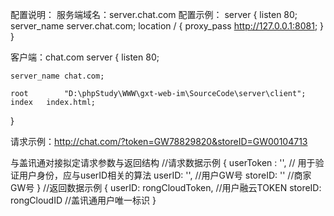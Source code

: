 配置说明：
服务端域名：server.chat.com
配置示例：
server {
    listen 80;
    server_name server.chat.com;
    location / {
        proxy_pass http://127.0.0.1:8081;
    }
}

客户端：chat.com
server {
    listen 80;

    server_name chat.com;
    
    root        "D:\phpStudy\WWW\gxt-web-im\SourceCode\server\client";
    index   index.html;
}

请求示例：http://chat.com/?token=GW78829820&storeID=GW00104713

与盖讯通对接拟定请求参数与返回结构
//请求数据示例
{
    userToken : '', // 用于验证用户身份，应与userID相关的算法
    userID: '', //用户GW号
    storeID: '' //商家GW号
}
//返回数据示例
{
    userID: rongCloudToken, //用户融云TOKEN
    storeID: rongCloudID    //盖讯通用户唯一标识
}
